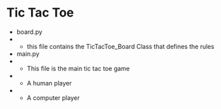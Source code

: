 # Tic Tac Toe

- board.py
- - this file contains the TicTacToe_Board Class that defines the rules 
- main.py
- - This file is the main tic tac toe game
- - A human player
- - A computer player
